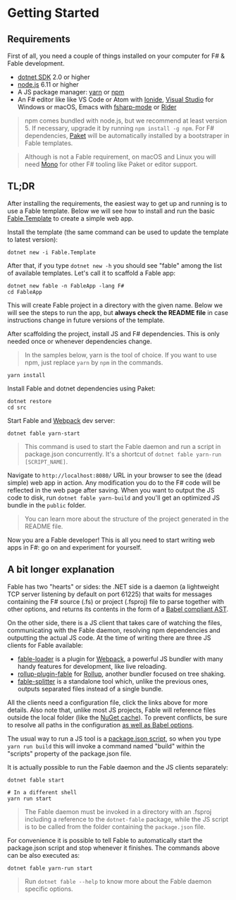 # Getting Started

## Requirements

First of all, you need a couple of things installed on your computer for F# & Fable development.

* [dotnet SDK](https://www.microsoft.com/net/download/core) 2.0 or higher
* [node.js](https://nodejs.org) 6.11 or higher
* A JS package manager: [yarn](https://yarnpkg.com) or [npm](http://npmjs.com/)
* An F# editor like like VS Code or Atom with [Ionide](http://ionide.io/), [Visual Studio](https://www.visualstudio.com/) for Windows or macOS, Emacs with [fsharp-mode](https://github.com/fsharp/emacs-fsharp-mode) or [Rider](https://www.jetbrains.com/rider/)

> npm comes bundled with node.js, but we recommend at least version 5. If necessary, upgrade it by running `npm install -g npm`. For F# dependencies, [Paket](https://fsprojects.github.io/Paket/) will be automatically installed by a bootstraper in Fable templates.

> Although is not a Fable requirement, on macOS and Linux you will need [Mono](http://www.mono-project.com/) for other F# tooling like Paket or editor support.

## TL;DR

After installing the requirements, the easiest way to get up and running is to use a Fable template. Below we will see how to install and run the basic [Fable.Template](https://www.nuget.org/packages/Fable.Template/) to create a simple web app.

Install the template (the same command can be used to update the template to latest version):

```shell
dotnet new -i Fable.Template
```

After that, if you type `dotnet new -h` you should see "fable" among the list of available templates. Let's call it to scaffold a Fable app:

```shell
dotnet new fable -n FableApp -lang F#
cd FableApp
```

This will create Fable project in a directory with the given name. Below we will see the steps to run the app, but **always check the README file** in case instructions change in future versions of the template.

After scaffolding the project, install JS and F# dependencies. This is only needed once or whenever dependencies change.

> In the samples below, yarn is the tool of choice. If you want to use npm, just replace `yarn` by `npm` in the commands.

```shell
yarn install
```

Install Fable and dotnet dependencies using Paket:

```shell
dotnet restore
cd src
```

Start Fable and [Webpack](https://webpack.js.org/) dev server:

```shell
dotnet fable yarn-start
```

> This command is used to start the Fable daemon and run a script in package.json concurrently. It's a shortcut of `dotnet fable yarn-run [SCRIPT_NAME]`.

Navigate to `http://localhost:8080/` URL in your browser to see the (dead simple) web app in action. Any modification you do to the F# code will be reflected in the web page after saving. When you want to output the JS code to disk, run `dotnet fable yarn-build` and you'll get an optimized JS bundle in the `public` folder.

> You can learn more about the structure of the project generated in the README file.

Now you are a Fable developer! This is all you need to start writing web apps in F#: go on and experiment for yourself.

## A bit longer explanation

Fable has two "hearts" or sides: the .NET side is a daemon (a lightweight TCP server listening by default on port 61225) that waits for messages containing the F# source (.fs) or project (.fsproj) file to parse together with other options, and returns its contents in the form of a [Babel compliant AST](https://github.com/babel/babylon/blob/master/ast/spec.md).

On the other side, there is a JS client that takes care of watching the files, communicating with the Fable daemon, resolving npm dependencies and outputting the actual JS code. At the time of writing there are three JS clients for Fable available:

* [fable-loader](https://www.npmjs.com/package/fable-loader) is a plugin for [Webpack](https://webpack.js.org/), a powerful JS bundler with many handy features for development, like live reloading.
* [rollup-plugin-fable](https://www.npmjs.com/package/rollup-plugin-fable) for [Rollup](https://rollupjs.org/), another bundler focused on tree shaking.
* [fable-splitter](https://www.npmjs.com/package/fable-splitter) is a standalone tool which, unlike the previous ones, outputs separated files instead of a single bundle.

All the clients need a configuration file, click the links above for more details. Also note that, unlike most JS projects, Fable will reference files outside the local folder (like the [NuGet cache](https://docs.microsoft.com/en-us/dotnet/core/tools/dotnet-nuget-locals)). To prevent conflicts, be sure to resolve all paths in the configuration [as well as Babel options](https://github.com/fable-compiler/fable-templates/blob/213bf4027e512751c44d6a0a6114701ae7f3343f/simple/Content/webpack.config.js#L9-L12).

The usual way to run a JS tool is a [package.json script](https://docs.npmjs.com/misc/scripts), so when you type `yarn run build` this will invoke a command named "build" within the "scripts" property of the package.json file.

It is actually possible to run the Fable daemon and the JS clients separately:

```shell
dotnet fable start

# In a different shell
yarn run start
```

> The Fable daemon must be invoked in a directory with an .fsproj including a reference to the `dotnet-fable` package, while the JS script is to be called from the folder containing the `package.json` file.

For convenience it is possible to tell Fable to automatically start the package.json script and stop whenever it finishes. The commands above can be also executed as:

```shell
dotnet fable yarn-run start
```

> Run `dotnet fable --help` to know more about the Fable daemon specific options.
